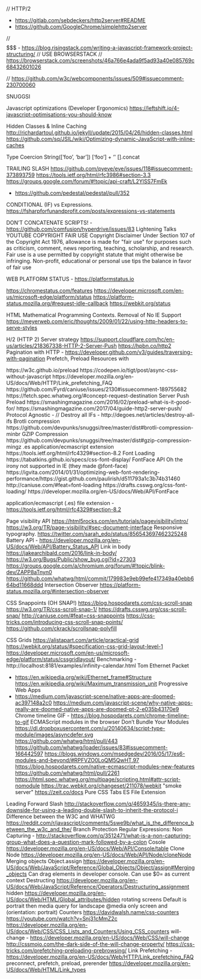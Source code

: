 // HTTP/2
  - https://gitlab.com/sebdeckers/http2server#README
  - https://github.com/GoogleChrome/simplehttp2server

// $$$$$$$ -
https://blog.risingstack.com/writing-a-javascript-framework-project-structuring/
// USE BROWSERSTACK
// https://browserstack.com/screenshots/46a766e4ada9f5ad93a40e085769c68432601026

// https://github.com/w3c/webcomponents/issues/509#issuecomment-230700060

SNUGGSI

Javascript optimizations (Developer Ergonomics)
https://leftshift.io/4-javascript-optimisations-you-should-know

Hidden Classes & Inline Caching
http://richardartoul.github.io/jekyll/update/2015/04/26/hidden-classes.html
https://github.com/sq/JSIL/wiki/Optimizing-dynamic-JavaScript-with-inline-caches

Type Coercion
String([‘foo’, ‘bar’])
[‘foo’] + ‘'
[].concat

TRAILING SLASH
https://github.com/pyeve/eve/issues/118#issuecomment-373893759
https://tools.ietf.org/html/rfc3986#section-3.3
https://groups.google.com/forum/#!topic/api-craft/L2YlSS7FmEk
- https://github.com/pedestal/pedestal/pull/352

CONDITIONAL (IF) vs Expressions. https://fsharpforfunandprofit.com/posts/expressions-vs-statements


DON’T CONCATENATE SCRIPTS! - https://github.com/comfusion/hyperdrive/issues/83
Lightening Talks
YOUTUBE COPYRIGHT FAIR USE
Copyright Disclaimer Under Section 107 of the Copyright Act 1976, allowance is made for "fair use" for purposes such as criticism, comment, news reporting, teaching, scholarship, and research. Fair use is a use permitted by copyright statute that might otherwise be infringing. Non-profit, educational or personal use tips the balance in favor of fair use

WEB PLATFORM STATUS - https://platformstatus.io

https://chromestatus.com/features
https://developer.microsoft.com/en-us/microsoft-edge/platform/status
https://platform-status.mozilla.org/#request-idle-callback
https://webkit.org/status

HTML
Mathematical Programming Contexts.
Removal of <head> <html> <body>
No IE Support
https://meyerweb.com/eric/thoughts/2009/01/22/using-http-headers-to-serve-styles

H/2 (HTTP 2)
Server strategy https://support.cloudflare.com/hc/en-us/articles/218367338-HTTP-2-Server-Push
https://hpbn.co/http2
Pagination with HTTP <link> - https://developer.github.com/v3/guides/traversing-with-pagination
Prefetch, Preload Resources with <link>
<link rel=preload> https://w3c.github.io/preload
https://codepen.io/tigt/post/async-css-without-javascript
https://developer.mozilla.org/en-US/docs/Web/HTTP/Link_prefetching_FAQ
https://github.com/Fyrd/caniuse/issues/2130#issuecomment-189755682
https://fetch.spec.whatwg.org/#concept-request-destination
Server Push
Preload https://smashingmagazine.com/2016/02/preload-what-is-it-good-for/
https://smashingmagazine.com/2017/04/guide-http2-server-push/
Protocol Agnostic - //
Destroy all IFs - http://degoes.net/articles/destroy-all-ifs
Brotli compression
https://github.com/devpunks/snuggsi/tree/master/dist#brotli-compression-minbr
GZIP Compression
https://github.com/devpunks/snuggsi/tree/master/dist#gzip-compression-mingz
.es application/ecmascript extension
https://tools.ietf.org/html/rfc4329#section-8.2
Font Loading
https://tabatkins.github.io/specs/css-font-display/
FontFace API 
Oh the irony not supported in IE (they made @font-face)
https://igvita.com/2014/01/31/optimizing-web-font-rendering-performance/https://gist.github.com/paulirish/d511793a1c3b74b31460
http://caniuse.com/#feat=font-loading
https://drafts.csswg.org/css-font-loading/
 https://developer.mozilla.org/en-US/docs/Web/API/FontFace


 application/ecmascript (.es) file extension - https://tools.ietf.org/html/rfc4329#section-8.2

 Page visibility API
 https://html5rocks.com/en/tutorials/pagevisibility/intro/
  https://w3.org/TR/page-visibility/#sec-document-interface
  Responsive typography. https://twitter.com/sarah_edo/status/856543697462325248
  Battery API - https://developer.mozilla.org/en-US/docs/Web/API/Battery_Status_API
  Link in body
  https://jakearchibald.com/2016/link-in-body/
  https://w3.org/Bugs/Public/show_bug.cgi?id=27303
  https://groups.google.com/a/chromium.org/forum/#!topic/blink-dev/ZAPP8aTnyn0
  https://github.com/whatwg/html/commit/179983e9eb99efe417349a40ebb664bd11668ddd
  Intersection Observer
  https://platform-status.mozilla.org/#intersection-observer

  CSS Snappoints (OH SNAP!)
    https://blog.hospodarets.com/css-scroll-snap
    https://w3.org/TR/css-scroll-snap-1/
    https://drafts.csswg.org/css-scroll-snap/
    http://caniuse.com/#feat=css-snappoints
    https://css-tricks.com/introducing-css-scroll-snap-points/
  https://github.com/ckrack/scrollsnap-polyfill

  CSS Grids
   https://alistapart.com/article/practical-grid
   https://webkit.org/status/#specification-css-grid-layout-level-1
   https://developer.microsoft.com/en-us/microsoft-edge/platform/status/cssgridlayout/
   Benchmarking - http://localhost:8181/examples/infinity-calendar.html
   Tom Ethernet Packet 
   - https://en.wikipedia.org/wiki/Ethernet_frame#Structure
   https://en.wikipedia.org/wiki/Maximum_transmission_unit
   Progressive Web Apps 
   - https://medium.com/javascript-scene/native-apps-are-doomed-ac397148a2c0
   https://medium.com/javascript-scene/why-native-apps-really-are-doomed-native-apps-are-doomed-pt-2-e035b43170e9
   Chrome timeline GIF - https://blog.hospodarets.com/chrome-timeline-to-gif
   ECMAScript modules in the browser
   Don’t Bundle Your Modules 
   https://dl.dropboxusercontent.com/u/20140634/script-type-module/images/asyncdefer.svg
   https://github.com/whatwg/html/pull/443 
   https://github.com/whatwg/loader/issues/83#issuecomment-166442597
   https://blogs.windows.com/msedgedev/2016/05/17/es6-modules-and-beyond/#RPFVZO0LoQM5QwHT.97
   https://blog.hospodarets.com/native-ecmascript-modules-new-features
   https://github.com/whatwg/html/pull/2261
   https://html.spec.whatwg.org/multipage/scripting.html#attr-script-nomodule
   https://trac.webkit.org/changeset/211078/webkit
   "smoke server" https://zeit.co/docs
   Pure CSS Tabs
   ES File Extension

Leading Forward Slash
   http://stackoverflow.com/q/4659345/is-there-any-downside-for-using-a-leading-double-slash-to-inherit-the-protocol-i
   Difference between the W3C and WHATWG
   https://reddit.com/r/javascript/comments/5swe9b/what_is_the_difference_between_the_w3c_and_the/
    Branch Protection
    Regular Expressions:
    Non Capturing - http://stackoverflow.com/q/3512471/what-is-a-non-capturing-group-what-does-a-question-mark-followed-by-a-colon
Cosole
    https://developer.mozilla.org/en-US/docs/Web/API/Console/table
    Clone Node https://developer.mozilla.org/en-US/docs/Web/API/Node/cloneNode
    Merging objects Object.assign https://developer.mozilla.org/en-US/docs/Web/JavaScript/Reference/Global_Objects/Object/assign#Merging_objects
    Can drag elements in developer console.
    Can use $0= as current context
    Destructing https://developer.mozilla.org/en-US/docs/Web/JavaScript/Reference/Operators/Destructuring_assignment
    hidden https://developer.mozilla.org/en-US/docs/Web/HTML/Global_attributes/hidden
    rotating screens
    Default is portrait then media query for landscape
    @media only screen and (orientation: portrait)
Counters
    https://davidwalsh.name/css-counters
    https://youtube.com/watch?v=Snj31cMmZ2c
    https://developer.mozilla.org/en-US/docs/Web/CSS/CSS_Lists_and_Counters/Using_CSS_counters
will-change -
    https://developer.mozilla.org/en-US/docs/Web/CSS/will-change
    http://cssmojo.com/the-dark-side-of-the-will-change-property/
    https://css-tricks.com/prefetching-preloading-prebrowsing/
    Link Prefetching - https://developer.mozilla.org/en-US/docs/Web/HTTP/Link_prefetching_FAQ
    preconnect, prefetch, preload, prerender https://developer.mozilla.org/en-US/docs/Web/HTML/Link_types
